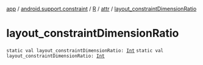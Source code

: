 [app](../../../index.md) / [android.support.constraint](../../index.md) / [R](../index.md) / [attr](index.md) / [layout_constraintDimensionRatio](.)

# layout_constraintDimensionRatio

`static val layout_constraintDimensionRatio: `[`Int`](https://kotlinlang.org/api/latest/jvm/stdlib/kotlin/-int/index.html)
`static val layout_constraintDimensionRatio: `[`Int`](https://kotlinlang.org/api/latest/jvm/stdlib/kotlin/-int/index.html)